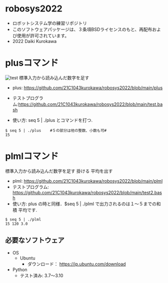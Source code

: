# robosys2022
* ロボットシステム学の練習リポジトリ
* このソフトウェアパッケージは、３条項BSDライセンスのもと、再配布および使用が許可されています。
* 2022 Daiki Kurokawa
# plusコマンド
![test](https://github.com/21C1043kurokawa/robosys2022/actions/workflows/test.yml/badge.svg)
標準入力から読み込んだ数字を足す  

* plus: https://github.com/21C1043kurokawa/robosys2022/blob/main/plus

* テストプログラム:https://github.com/21C1043kurokawa/robosys2022/blob/main/test.bash


* 使い方:
seq 5 | ./plus
とコマンドを打つ.
```
$ seq 5 | ./plus    #５の部分は他の整数、小数も可#
15
```
# plmlコマンド
標準入力から読み込んだ数字を足す 掛ける 平均を出す
* plml: https://github.com/21C1043kurokawa/robosys2022/blob/main/plml
* テストプログラム: https://github.com/21C1043kurokawa/robosys2022/blob/main/test2.bash
* 使い方:
 plus の時と同様．$seq 5 | ./plml で出力されるのは１～５までの和 積 平均です.
```
$ seq 5 | ./plml
15 120 3.0
```

## 必要なソフトウェア
* OS
  * Ubuntu
    * ダウンロード： https://jp.ubuntu.com/download
* Python
  * テスト済み: 3.7〜3.10

